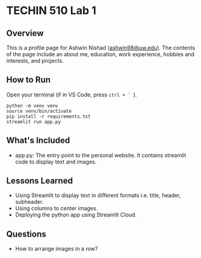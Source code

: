 # TECHIN 510 Lab 1

## Overview

This is a profile page for Ashwin Nishad (ashwin98@uw.edu). The contents of the page include an about me, education, work experience, hobbies and interests, and projects.

## How to Run
Open your terminal (if in VS Code, press ```ctrl + ` ```).

```
python -m venv venv
source venv/bin/activate
pip install -r requirements.txt
streamlit run app.py
```

## What's Included
- app.py: The entry point to the personal website. It contains streamlit code to display text and images.

## Lessons Learned
- Using Streamlit to display text in different formats i.e. title, header, subheader.
- Using columns to center images.
- Deploying the python app using Streamlit Cloud.

## Questions
- How to arrange images in a row?